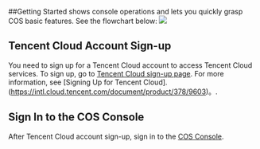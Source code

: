 ##Getting Started shows console operations and lets you quickly grasp COS basic features. See the flowchart below:
![](//mc.qcloudimg.com/static/img/520720197375cee1cc86ad0ebc38ffe2/image.png)

## Tencent Cloud Account Sign-up
You need to sign up for a Tencent Cloud account to access Tencent Cloud services. To sign up, go to [Tencent Cloud sign-up page](https://intl.cloud.tencent.com/register). For more information, see [Signing Up for Tencent Cloud].(https://intl.cloud.tencent.com/document/product/378/9603)。.
## Sign In to the COS Console
After Tencent Cloud account sign-up, sign in to the [COS Console](https://console.cloud.tencent.com/cos4/index).

